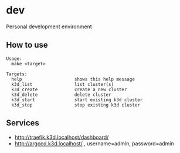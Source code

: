 # dev
Personal development environment

## How to use

```shell
Usage:
  make <target>

Targets:
  help                    shows this help message
  k3d_list                list cluster(s)
  k3d_create              create a new cluster
  k3d_delete              delete cluster
  k3d_start               start existing k3d cluster
  k3d_stop                stop existing k3d cluster
```

## Services

- http://traefik.k3d.localhost/dashboard/
- http://argocd.k3d.localhost/ , username=admin, password=admin
